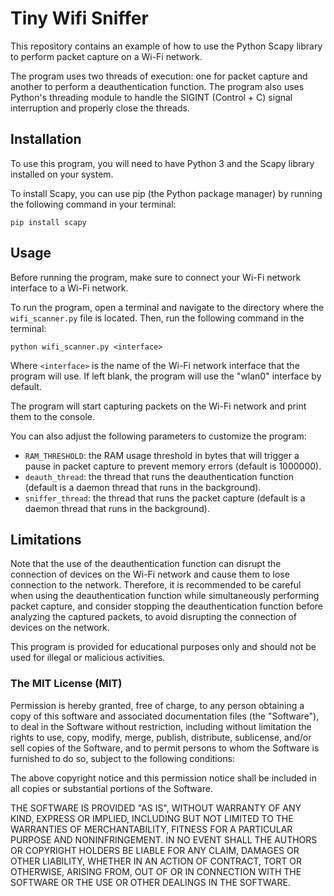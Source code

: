 # Tiny Wifi Sniffer

This repository contains an example of how to use the Python Scapy library to perform packet capture on a Wi-Fi network.

The program uses two threads of execution: one for packet capture and another to perform a deauthentication function. The program also uses Python's threading module to handle the SIGINT (Control + C) signal interruption and properly close the threads.

## Installation

To use this program, you will need to have Python 3 and the Scapy library installed on your system.

To install Scapy, you can use pip (the Python package manager) by running the following command in your terminal:

```
pip install scapy

```

## Usage

Before running the program, make sure to connect your Wi-Fi network interface to a Wi-Fi network.

To run the program, open a terminal and navigate to the directory where the `wifi_scanner.py` file is located. Then, run the following command in the terminal:

```
python wifi_scanner.py <interface>

```

Where `<interface>` is the name of the Wi-Fi network interface that the program will use. If left blank, the program will use the "wlan0" interface by default.

The program will start capturing packets on the Wi-Fi network and print them to the console.

You can also adjust the following parameters to customize the program:

- `RAM_THRESHOLD`: the RAM usage threshold in bytes that will trigger a pause in packet capture to prevent memory errors (default is 1000000).
- `deauth_thread`: the thread that runs the deauthentication function (default is a daemon thread that runs in the background).
- `sniffer_thread`: the thread that runs the packet capture (default is a daemon thread that runs in the background).

## Limitations

Note that the use of the deauthentication function can disrupt the connection of devices on the Wi-Fi network and cause them to lose connection to the network. Therefore, it is recommended to be careful when using the deauthentication function while simultaneously performing packet capture, and consider stopping the deauthentication function before analyzing the captured packets, to avoid disrupting the connection of devices on the network.

This program is provided for educational purposes only and should not be used for illegal or malicious activities.

### The MIT License (MIT)

Permission is hereby granted, free of charge, to any person obtaining a copy of this software and associated documentation files (the "Software"), to deal in the Software without restriction, including without limitation the rights to use, copy, modify, merge, publish, distribute, sublicense, and/or sell copies of the Software, and to permit persons to whom the Software is furnished to do so, subject to the following conditions:

The above copyright notice and this permission notice shall be included in all copies or substantial portions of the Software.

THE SOFTWARE IS PROVIDED "AS IS", WITHOUT WARRANTY OF ANY KIND, EXPRESS OR IMPLIED, INCLUDING BUT NOT LIMITED TO THE WARRANTIES OF MERCHANTABILITY, FITNESS FOR A PARTICULAR PURPOSE AND NONINFRINGEMENT. IN NO EVENT SHALL THE AUTHORS OR COPYRIGHT HOLDERS BE LIABLE FOR ANY CLAIM, DAMAGES OR OTHER LIABILITY, WHETHER IN AN ACTION OF CONTRACT, TORT OR OTHERWISE, ARISING FROM, OUT OF OR IN CONNECTION WITH THE SOFTWARE OR THE USE OR OTHER DEALINGS IN THE SOFTWARE.